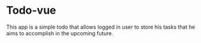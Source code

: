 # Todo-vue

This app is a simple todo that allows logged in user to store his tasks that he aims to accomplish in the upcoming future.
